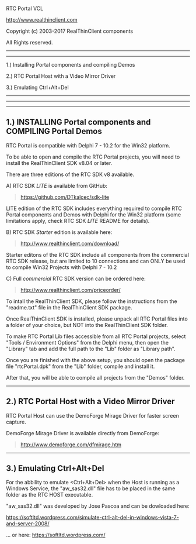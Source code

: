 RTC Portal VCL

http://www.realthinclient.com

Copyright (c) 2003-2017 RealThinClient components

All Rights reserved.

--------------------------------
********************************

1.) Installing Portal components and compiling Demos

2.) RTC Portal Host with a Video Mirror Driver

3.) Emulating Ctrl+Alt+Del

********************************
--------------------------------

--------------------------------------------------------
1.) INSTALLING Portal components and COMPILING Portal Demos
--------------------------------------------------------

RTC Portal is compatible with Delphi 7 - 10.2 for the Win32 platform.

To be able to open and compile the RTC Portal projects, 
you will need to install the RealThinClient SDK v8.04 or later.

There are three editions of the RTC SDK v8 available.

A) RTC SDK *LITE* is available from GitHub:
  > https://github.com/DTkalcec/sdk-lite

LITE edition of the RTC SDK includes everything required to compile
RTC Portal components and Demos with Delphi for the Win32 platform
(some limitations apply, check RTC SDK *LITE* README for details).
  
B) RTC SDK *Starter* edition is available here:
  > http://www.realthinclient.com/download/

Starter editons of the RTC SDK include all components from the
commercial RTC SDK release, but are limited to 10 connections and
can ONLY be used to compile Win32 Projects with Delphi 7 - 10.2

C) Full *commercial* RTC SDK version can be ordered here:
  > http://www.realthinclient.com/priceorder/

To intall the RealThinClient SDK, please follow the instructions
from the "readme.txt" file in the RealThinClient SDK package.

Once RealThinClient SDK is installed, please unpack all RTC Portal files
into a folder of your choice, but NOT into the RealThinClient SDK folder.

To make RTC Portal Lib files accessible from all RTC Portal projects,
select "Tools / Environment Options" from the Delphi menu, then open
the "Library" tab and add the full path to the "Lib" folder as "Library path".

Once you are finished with the above setup, you should open the package
file "rtcPortal.dpk" from the "Lib" folder, compile and install it.

After that, you will be able to compile all projects from the "Demos" folder.

-----------------------------------------------
2.) RTC Portal Host with a Video Mirror Driver
-----------------------------------------------

RTC Portal Host can use the DemoForge Mirage Driver for faster screen capture.

DemoForge Mirage Driver is available directly from DemoForge:
> http://www.demoforge.com/dfmirage.htm


-----------------------------------------------
3.) Emulating Ctrl+Alt+Del
-----------------------------------------------

For the abbility to emulate <Ctrl+Alt+Del> when the Host is running as a Windows Service,
the "aw_sas32.dll" file has to be placed in the same folder as the RTC HOST executable.

"aw_sas32.dll" was developed by Jose Pascoa and can be dowloaded here:

https://softltd.wordpress.com/simulate-ctrl-alt-del-in-windows-vista-7-and-server-2008/

... or here:
https://softltd.wordpress.com/
